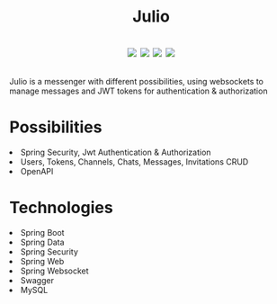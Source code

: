 <h1 align="center">Julio

[![](https://img.shields.io/badge/Developed%20by-halcyon-blue)](https://github.com/HalcyonsDev)
![](https://img.shields.io/badge/JDK-17-yellow)
![](https://img.shields.io/badge/Spring%20Boot-3.0.10-%236DB33F)
[![](https://img.shields.io/badge/DBMS-MySQL-%234476ff)](https://www.mysql.com/)
</h1>

<p>Julio is a messenger with different possibilities, using websockets to manage messages and JWT tokens for authentication & authorization</p>

<h1>Possibilities</h1>

<li>Spring Security, Jwt Authentication & Authorization</li>
<li>Users, Tokens, Channels, Chats, Messages, Invitations CRUD</li>
<li>OpenAPI</li>

<h1>Technologies</h1>
<li>Spring Boot</li>
<li>Spring Data</li>
<li>Spring Security</li>
<li>Spring Web</li>
<li>Spring Websocket</li>
<li>Swagger</li>
<li>MySQL</li>